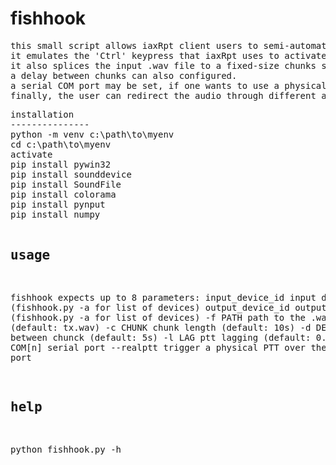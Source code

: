# fishhook
<pre>
this small script allows iaxRpt client users to semi-automate their broadcast system.
it emulates the 'Ctrl' keypress that iaxRpt uses to activate the ptt.
it also splices the input .wav file to a fixed-size chunks so that it does not exceed the local repeater timeout timer.
a delay between chunks can also configured.
a serial COM port may be set, if one wants to use a physical PTT.
finally, the user can redirect the audio through different audio devices.
</pre>
<p/>
<pre>
installation
---------------
python -m venv c:\path\to\myenv
cd c:\path\to\myenv
activate
pip install pywin32
pip install sounddevice
pip install SoundFile
pip install colorama
pip install pynput
pip install numpy

usage
--------
fishhook expects up to 8 parameters:
input_device_id     input device id (fishhook.py -a for list of devices)
output_device_id    output device id (fishhook.py -a for list of devices)
-f PATH             path to the .wav file (default: tx.wav)
-c CHUNK            chunk length (default: 10s)
-d DELAY            delay between chunck (default: 5s)
-l LAG              ptt lagging (default: 0.5s)
-s COM[n]           serial port
--realptt           trigger a physical PTT over the serial port

help
-----
python fishhook.py -h

</pre>
